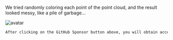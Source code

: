  We tried randomly coloring each point of the point cloud, and the result looked messy, like a pile of garbage...

 ![avatar]( 438806cc8b34450dba849d36cbb0f984.png) 

  ```python  
After clicking on the GitHub Sponsor button above, you will obtain access permissions to my private code repository ( https://github.com/slowlon/my_code_bar ) to view this blog code. By searching the code number of this blog, you can find the code you need, code number is: 2024020309574629478
  ```  
